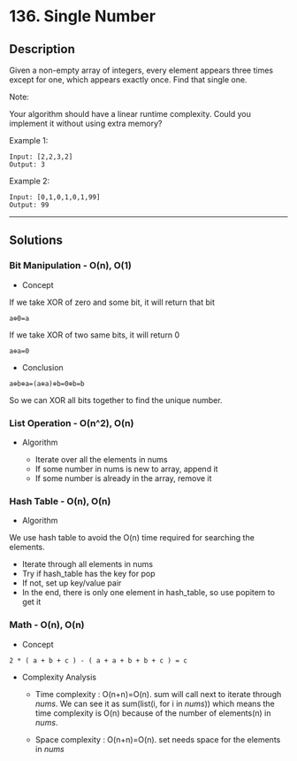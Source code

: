 # 136. Single Number

## Description
Given a non-empty array of integers, every element appears three times except for one, which appears exactly once. Find that single one.

Note:

Your algorithm should have a linear runtime complexity. Could you implement it without using extra memory?

Example 1:
```
Input: [2,2,3,2]
Output: 3
```
Example 2:
```
Input: [0,1,0,1,0,1,99]
Output: 99
```

******
## Solutions
### Bit Manipulation - O(n), O(1)
* Concept

If we take XOR of zero and some bit, it will return that bit
```
a⊕0=a
```
If we take XOR of two same bits, it will return 0
```
a⊕a=0
```
* Conclusion
```
a⊕b⊕a=(a⊕a)⊕b=0⊕b=b
```
So we can XOR all bits together to find the unique number.

### List Operation - O(n^2), O(n)
* Algorithm

	* Iterate over all the elements in nums
	* If some number in nums is new to array, append it
	* If some number is already in the array, remove it

### Hash Table - O(n), O(n)
* Algorithm

We use hash table to avoid the O(n) time required for searching the elements.

* Iterate through all elements in nums
* Try if hash_table has the key for pop
* If not, set up key/value pair
* In the end, there is only one element in hash_table, so use popitem to get it

### Math - O(n), O(n)
* Concept

```
2 * ( a + b + c ) - ( a + a + b + b + c ) = c
```

* Complexity Analysis

	* Time complexity : O(n+n)=O(n). sum will call next to iterate through *nums*. We can see it as sum(list(i, for i in *nums*)) which means the time complexity is O(n) because of the number of elements(n) in *nums*.

	* Space complexity : O(n+n)=O(n). set needs space for the elements in *nums*
